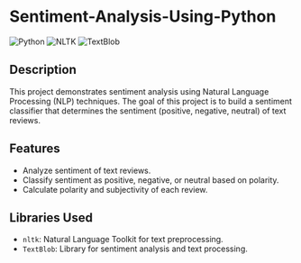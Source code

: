 # Sentiment-Analysis-Using-Python


![Python](https://img.shields.io/badge/Python-3.x-blue.svg)
![NLTK](https://img.shields.io/badge/nltk-3.6.3-green.svg)
![TextBlob](https://img.shields.io/badge/TextBlob-0.15.3-yellow.svg)

## Description

This project demonstrates sentiment analysis using Natural Language Processing (NLP) techniques. The goal of this project is to build a sentiment classifier that determines the sentiment (positive, negative, neutral) of text reviews.

## Features

- Analyze sentiment of text reviews.
- Classify sentiment as positive, negative, or neutral based on polarity.
- Calculate polarity and subjectivity of each review.

## Libraries Used

- `nltk`: Natural Language Toolkit for text preprocessing.
- `TextBlob`: Library for sentiment analysis and text processing.
